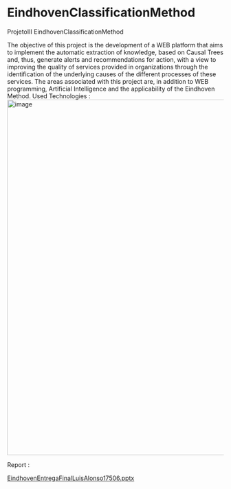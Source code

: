 # EindhovenClassificationMethod
ProjetoIII EindhovenClassificationMethod

The objective of this project is the development of a WEB platform that aims to implement the automatic extraction of knowledge, based on Causal Trees and, thus, generate alerts and recommendations for action, with a view to improving the quality of services provided in organizations through the identification of the underlying causes of the different processes of these services.
 The areas associated with this project are, in addition to WEB programming, Artificial Intelligence and the applicability of the Eindhoven Method.
Used Technologies :
<img width="828" alt="image" src="https://github.com/lupinheiro/EindhovenClassificationMethod/assets/40212718/d3be056e-4279-4027-a2ac-5c52abb616e4">

Report :



[EindhovenEntregaFinalLuisAlonso17506.pptx](https://github.com/lupinheiro/EindhovenClassificationMethod/files/12861765/EindhovenEntregaFinalLuisAlonso17506.pptx)
